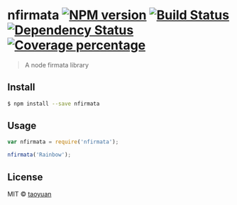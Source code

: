 # nfirmata [![NPM version][npm-image]][npm-url] [![Build Status][travis-image]][travis-url] [![Dependency Status][daviddm-image]][daviddm-url] [![Coverage percentage][coveralls-image]][coveralls-url]
> A node firmata library


## Install

```sh
$ npm install --save nfirmata
```


## Usage

```js
var nfirmata = require('nfirmata');

nfirmata('Rainbow');
```

## License

MIT © [taoyuan]()


[npm-image]: https://badge.fury.io/js/nfirmata.svg
[npm-url]: https://npmjs.org/package/nfirmata
[travis-image]: https://travis-ci.org/taoyuan/nfirmata.svg?branch=master
[travis-url]: https://travis-ci.org/taoyuan/nfirmata
[daviddm-image]: https://david-dm.org/taoyuan/nfirmata.svg?theme=shields.io
[daviddm-url]: https://david-dm.org/taoyuan/nfirmata
[coveralls-image]: https://coveralls.io/repos/taoyuan/nfirmata/badge.svg
[coveralls-url]: https://coveralls.io/r/taoyuan/nfirmata
